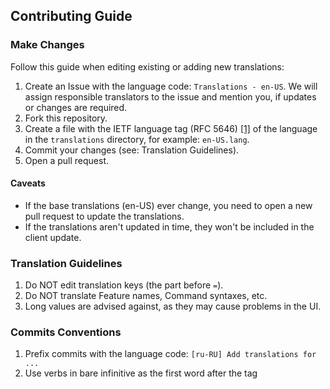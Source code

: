 ## Contributing Guide

### Make Changes
Follow this guide when editing existing or adding new translations:

1. Create an Issue with the language code: `Translations - en-US`. We will assign responsible translators to the
   issue and mention you, if updates or changes are required.
2. Fork this repository.
3. Create a file with the IETF language tag (RFC 5646) [[1]](https://gist.github.com/msikma/8912e62ed866778ff8cd) of the language in the `translations` directory, for example: `en-US.lang`.
4. Commit your changes (see: Translation Guidelines).
5. Open a pull request.

#### Caveats

* If the base translations (en-US) ever change, you need to open a new pull request to update the translations.
* If the translations aren't updated in time, they won't be included in the client update.

### Translation Guidelines
1. Do NOT edit translation keys (the part before `=`).
2. Do NOT translate Feature names, Command syntaxes, etc.
3. Long values are advised against, as they may cause problems in the UI.

### Commits Conventions
1. Prefix commits with the language code: `[ru-RU] Add translations for ...`
2. Use verbs in bare infinitive as the first word after the tag